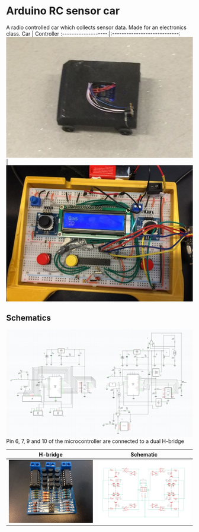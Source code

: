 # Arduino RC sensor car 
A radio controlled car which collects sensor data. Made for an electronics class.
Car                  | Controller
:-------------------:|:----------------------------:
![Car](pics/car.png) | ![Controller](pics/controller.png)

## Schematics
![Schematic](pics/schematic.png)
Pin 6, 7, 9 and 10 of the microcontroller are connected to a dual H-bridge

H-bridge                      | Schematic
:----------------------------:|:--------------------------------:
![H-bridge](pics/hbridge.jpg) | ![H-bridge](pics/hbridgeschematic.png)
